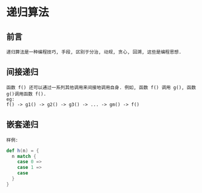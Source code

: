 # 递归算法
## 前言
    递归算法是一种编程技巧, 手段, 区别于分治, 动规, 贪心, 回溯, 这些是编程思想.
## 间接递归
    函数 f() 还可以通过一系列其他调用来间接地调用自身. 例如, 函数 f() 调用 g(), 函数 g()调用函数 f().
    eg: 
    f() -> g1() -> g2() -> g3() -> ... -> gm() -> f()
## 嵌套递归
    样例:
```scala
def h(n) = {
  n match {
    case 0 => 
    case 1 =>
    case 
  }
}
```
